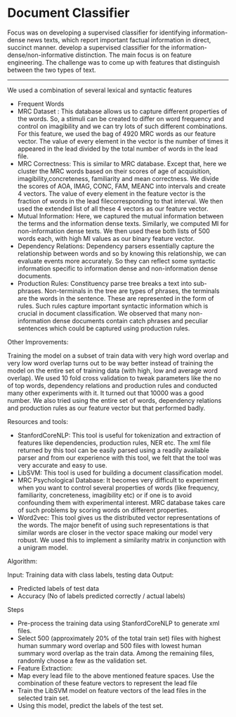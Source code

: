 Document Classifier
===================

Focus was on developing a supervised classifier for identifying information-dense news texts, which report important factual information in direct, succinct manner. develop a supervised classifier for the information-dense/non-informative distinction. The main focus is on feature engineering. The challenge was to come up with features that distinguish between the
two types of text.

-------------------

We used a combination of several lexical and syntactic features
- Frequent Words
- MRC Dataset : This database allows us to capture different properties of the words. So, a stimuli can be created to differ on word frequency and control on imagibility and we can try lots of such different combinations. For this feature, we used the bag of 4920 MRC words as our feature vector. The value of every element in the vector is the number of times it appeared in the lead divided by the total number of words in the lead file.
- MRC Correctness: This is similar to MRC database. Except that, here we cluster the MRC words based on their scores of age of acquisition, imagibility,concreteness, familiarity and mean correctness. We divide the scores of AOA, IMAG, CONC, FAM, MEANC into intervals and create 4 vectors. The value of every element in the feature vector is the fraction of words in the lead filecorresponding to that interval. We then used the extended list of all these 4 vectors as our feature vector. 
- Mutual Information: Here, we captured the mutual information between the terms and the information dense texts. Similarly, we computed MI for non-information dense texts. We then used these both lists of 500 words each, with high MI values as our binary feature vector.
- Dependency Relations: Dependency parsers essentially capture the relationship between words and so by knowing this relationship, we can evaluate events more accurately. So they can reflect some syntactic information specific to information dense and non-information dense documents.
- Production Rules: Constituency parse tree breaks a text into sub-phrases. Non-terminals in the tree are types of phrases, the terminals are the words in the sentence. These are represented in the form of rules. Such rules capture important syntactic information which is crucial in document classification. We observed that many non-information dense documents contain catch phrases and peculiar sentences which could be captured using production rules.

Other Improvements:

Training the model on a subset of train data with very high word overlap and very low word overlap turns out to be way better instead of training the model on the entire set of training data (with high, low and average word overlap). We used 10 fold cross validation to tweak parameters like the no of top words, dependency relations and production rules and conducted many other experiments with it. It turned out that 10000 was a good number. We also tried using the entire set of words, dependency relations and production rules as our feature vector but that performed badly.

Resources and tools:

- StanfordCoreNLP: This tool is useful for tokenization and extraction of features like dependencies, production rules, NER etc. The xml file returned by this tool can be easily parsed using a readily available parser and from our experience with this tool, we felt that the tool was very accurate and easy to use.
- LibSVM: This tool is used for building a document classification model. 
- MRC Psychological Database: It becomes very difficult to experiment when you want to control several properties of words (like frequency, familiarity, concreteness, imagibility etc) or if one is to avoid confounding them with
experimental interest. MRC database takes care of such problems by scoring words on different properties.
- Word2vec: This tool gives us the distributed vector representations of the words. The major benefit of using such representations is that similar words are closer in the vector space making our model very robust. We used this to
implement a similarity matrix in conjunction with a unigram model.


Algorithm:

Input: Training data with class labels, testing data
Output: 
 - Predicted labels of test data
 - Accuracy (No of labels predicted correctly / actual labels)

Steps

- Pre-process the training data using StanfordCoreNLP to generate xml files.
- Select 500 (approximately 20% of the total train set) files with highest human summary word overlap and 500 files with lowest human summary word overlap as the train data. Among the remaining files, randomly choose a few as the validation set.
- Feature Extraction:
- Map every lead file to the above mentioned feature spaces. Use the combination of these feature vectors to represent the lead file 
- Train the LibSVM model on feature vectors of the lead files in the selected train set.
- Using this model, predict the labels of the test set.

